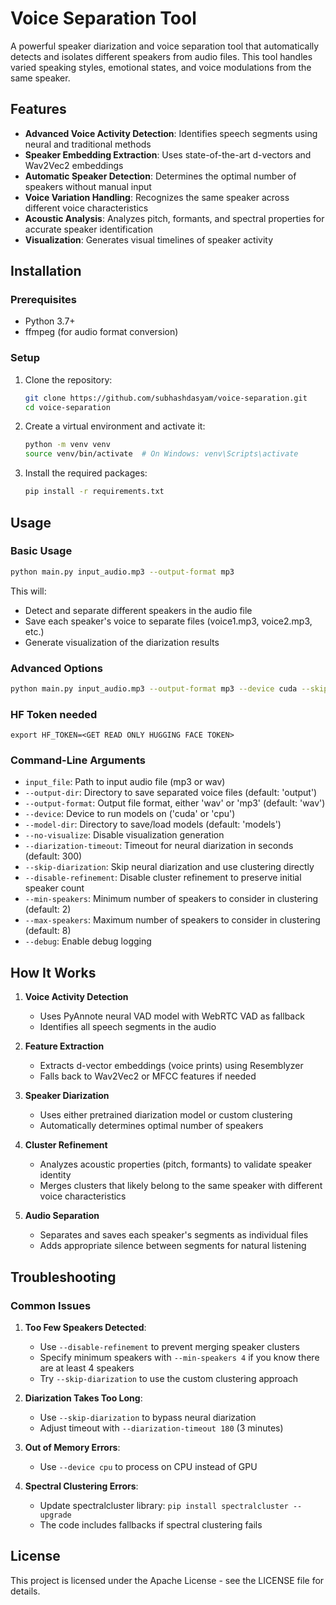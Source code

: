 # Voice Separation Tool

A powerful speaker diarization and voice separation tool that automatically detects and isolates different speakers from audio files. This tool handles varied speaking styles, emotional states, and voice modulations from the same speaker.

## Features

- **Advanced Voice Activity Detection**: Identifies speech segments using neural and traditional methods
- **Speaker Embedding Extraction**: Uses state-of-the-art d-vectors and Wav2Vec2 embeddings
- **Automatic Speaker Detection**: Determines the optimal number of speakers without manual input
- **Voice Variation Handling**: Recognizes the same speaker across different voice characteristics
- **Acoustic Analysis**: Analyzes pitch, formants, and spectral properties for accurate speaker identification
- **Visualization**: Generates visual timelines of speaker activity

## Installation

### Prerequisites

- Python 3.7+
- ffmpeg (for audio format conversion)

### Setup

1. Clone the repository:
   ```bash
   git clone https://github.com/subhashdasyam/voice-separation.git
   cd voice-separation
   ```

2. Create a virtual environment and activate it:
   ```bash
   python -m venv venv
   source venv/bin/activate  # On Windows: venv\Scripts\activate
   ```

3. Install the required packages:
   ```bash
   pip install -r requirements.txt
   ```

## Usage

### Basic Usage

```bash
python main.py input_audio.mp3 --output-format mp3
```

This will:
- Detect and separate different speakers in the audio file
- Save each speaker's voice to separate files (voice1.mp3, voice2.mp3, etc.)
- Generate visualization of the diarization results

### Advanced Options

```bash
python main.py input_audio.mp3 --output-format mp3 --device cuda --skip-diarization
```

### HF Token needed

```
export HF_TOKEN=<GET READ ONLY HUGGING FACE TOKEN>
```

### Command-Line Arguments

- `input_file`: Path to input audio file (mp3 or wav)
- `--output-dir`: Directory to save separated voice files (default: 'output')
- `--output-format`: Output file format, either 'wav' or 'mp3' (default: 'wav')
- `--device`: Device to run models on ('cuda' or 'cpu')
- `--model-dir`: Directory to save/load models (default: 'models')
- `--no-visualize`: Disable visualization generation
- `--diarization-timeout`: Timeout for neural diarization in seconds (default: 300)
- `--skip-diarization`: Skip neural diarization and use clustering directly
- `--disable-refinement`: Disable cluster refinement to preserve initial speaker count
- `--min-speakers`: Minimum number of speakers to consider in clustering (default: 2)
- `--max-speakers`: Maximum number of speakers to consider in clustering (default: 8)
- `--debug`: Enable debug logging

## How It Works

1. **Voice Activity Detection**
   - Uses PyAnnote neural VAD model with WebRTC VAD as fallback
   - Identifies all speech segments in the audio

2. **Feature Extraction**
   - Extracts d-vector embeddings (voice prints) using Resemblyzer
   - Falls back to Wav2Vec2 or MFCC features if needed

3. **Speaker Diarization**
   - Uses either pretrained diarization model or custom clustering
   - Automatically determines optimal number of speakers

4. **Cluster Refinement**
   - Analyzes acoustic properties (pitch, formants) to validate speaker identity
   - Merges clusters that likely belong to the same speaker with different voice characteristics

5. **Audio Separation**
   - Separates and saves each speaker's segments as individual files
   - Adds appropriate silence between segments for natural listening

## Troubleshooting

### Common Issues

1. **Too Few Speakers Detected**:
   - Use `--disable-refinement` to prevent merging speaker clusters
   - Specify minimum speakers with `--min-speakers 4` if you know there are at least 4 speakers
   - Try `--skip-diarization` to use the custom clustering approach

2. **Diarization Takes Too Long**:
   - Use `--skip-diarization` to bypass neural diarization
   - Adjust timeout with `--diarization-timeout 180` (3 minutes)

3. **Out of Memory Errors**:
   - Use `--device cpu` to process on CPU instead of GPU

4. **Spectral Clustering Errors**:
   - Update spectralcluster library: `pip install spectralcluster --upgrade`
   - The code includes fallbacks if spectral clustering fails

## License

This project is licensed under the Apache License - see the LICENSE file for details.
